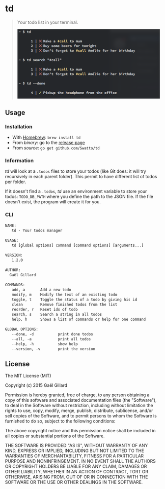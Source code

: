# td

> Your todo list in your terminal.
>
> ![Screenshot](screenshot.png)

## Usage

### Installation

- With [Homebrew](http://brew.sh/): `brew install td`
- From *binary*: go to the [release page](https://github.com/Swatto/td/releases)
- From *source*: `go get github.com/Swatto/td`

### Information

*td* will look at a `.todos` files to store your todos (like Git does: it will try recursively in each parent folder). This permit to have different list of todos per folder.

If it doesn't find a `.todos`, *td* use an environment variable to store your todos: `TODO_DB_PATH` where you define the path to the JSON file. If the file doesn't exist, the program will create it for you.

### CLI

```
NAME:
   td - Your todos manager

USAGE:
   td [global options] command [command options] [arguments...]

VERSION:
   1.2.0

AUTHOR:
  Gaël Gillard

COMMANDS:
   add, a       Add a new todo
   modify, m    Modify the text of an existing todo
   toggle, t    Toggle the status of a todo by giving his id
   clean        Remove finished todos from the list
   reorder, r   Reset ids of todo
   search, s    Search a string in all todos
   help, h      Shows a list of commands or help for one command

GLOBAL OPTIONS:
   --done, -d           print done todos
   --all, -a            print all todos
   --help, -h           show help
   --version, -v        print the version
```

## License

The MIT License (MIT)

Copyright (c) 2015 Gaël Gillard

Permission is hereby granted, free of charge, to any person obtaining a copy
of this software and associated documentation files (the "Software"), to deal
in the Software without restriction, including without limitation the rights
to use, copy, modify, merge, publish, distribute, sublicense, and/or sell
copies of the Software, and to permit persons to whom the Software is
furnished to do so, subject to the following conditions:

The above copyright notice and this permission notice shall be included in all
copies or substantial portions of the Software.

THE SOFTWARE IS PROVIDED "AS IS", WITHOUT WARRANTY OF ANY KIND, EXPRESS OR
IMPLIED, INCLUDING BUT NOT LIMITED TO THE WARRANTIES OF MERCHANTABILITY,
FITNESS FOR A PARTICULAR PURPOSE AND NONINFRINGEMENT. IN NO EVENT SHALL THE
AUTHORS OR COPYRIGHT HOLDERS BE LIABLE FOR ANY CLAIM, DAMAGES OR OTHER
LIABILITY, WHETHER IN AN ACTION OF CONTRACT, TORT OR OTHERWISE, ARISING FROM,
OUT OF OR IN CONNECTION WITH THE SOFTWARE OR THE USE OR OTHER DEALINGS IN THE
SOFTWARE.
